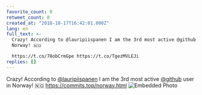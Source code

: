 ```yaml
---
favorite_count: 0
retweet_count: 0
created_at: "2018-10-17T16:42:01.000Z"
lang: en
full_text: >-
  Crazy! According to @lauripiispanen I am the 3rd most active @github user in
  Norway! 🇳🇴

  https://t.co/78obCrmGpe https://t.co/TgezMVLEJi
replies: []
---
```


Crazy! According to [@lauripiispanen](https://twitter.com/lauripiispanen) I am
the 3rd most active [@github](https://twitter.com/github) user in Norway! 🇳🇴
<https://commits.top/norway.html>
![Embedded Photo](https://twitter-media-coderbyheart.s3.eu-north-1.amazonaws.com/1052600630903111680-DpuWrCMWsAAXNRd.jpg)
